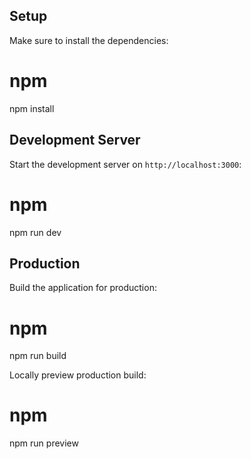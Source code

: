 ## Setup

Make sure to install the dependencies:

# npm

npm install

## Development Server

Start the development server on `http://localhost:3000`:

# npm

npm run dev

## Production

Build the application for production:

# npm

npm run build

Locally preview production build:

# npm

npm run preview
